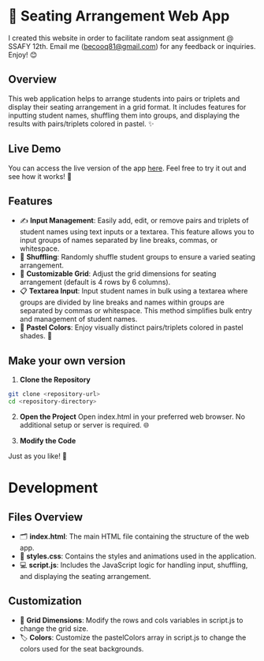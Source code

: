 # 🎉 Seating Arrangement Web App

I created this website in order to facilitate random seat assignment @ SSAFY 12th. Email me (becooq81@gmail.com) for any feedback or inquiries. Enjoy! 😊

## Overview

This web application helps to arrange students into pairs or triplets and display their seating arrangement in a grid format. It includes features for inputting student names, shuffling them into groups, and displaying the results with pairs/triplets colored in pastel. ✨

## Live Demo

You can access the live version of the app [here](https://github.com/becooq81/seat-arrangement.git). Feel free to try it out and see how it works! 🚀

## Features

- ✍️ **Input Management**: Easily add, edit, or remove pairs and triplets of student names using text inputs or a textarea. This feature allows you to input groups of names separated by line breaks, commas, or whitespace.
- 🔄 **Shuffling**: Randomly shuffle student groups to ensure a varied seating arrangement.
-  📏 **Customizable Grid**: Adjust the grid dimensions for seating arrangement (default is 4 rows by 6 columns).
- 📋 **Textarea Input**: Input student names in bulk using a textarea where groups are divided by line breaks and names within groups are separated by commas or whitespace. This method simplifies bulk entry and management of student names.
- 🌈 **Pastel Colors**: Enjoy visually distinct pairs/triplets colored in pastel shades. 🌈

## Make your own version
1. **Clone the Repository**

```bash
git clone <repository-url>
cd <repository-directory>
```

2. **Open the Project**
Open index.html in your preferred web browser. No additional setup or server is required. 🌐

3. **Modify the Code**

Just as you like! 🎨

# Development

## Files Overview
-  🗂️ **index.html**: The main HTML file containing the structure of the web app.
- 🎨 **styles.css**: Contains the styles and animations used in the application.
- 💻 **script.js**: Includes the JavaScript logic for handling input, shuffling, and displaying the seating arrangement.

## Customization
- 📏 **Grid Dimensions**: Modify the rows and cols variables in script.js to change the grid size.
- 🏷️ **Colors**: Customize the pastelColors array in script.js to change the colors used for the seat backgrounds.

